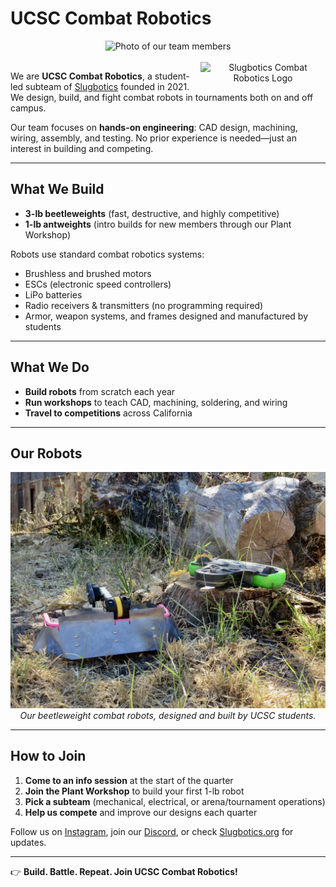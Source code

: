 # UCSC Combat Robotics  

<div align="center">
  <img src="/assets/images/projects/cr/people%20photo%20wide.png" alt="Photo of our team members" width="800"/>
  <br><br>
  <img src="/assets/images/projects/cr/logo.png" alt="Slugbotics Combat Robotics Logo" width="200" align="right"/>
</div>  

We are **UCSC Combat Robotics**, a student-led subteam of [Slugbotics](../index.md) founded in 2021. We design, build, and fight combat robots in tournaments both on and off campus.  

Our team focuses on **hands-on engineering**: CAD design, machining, wiring, assembly, and testing. No prior experience is needed—just an interest in building and competing.  

---

## What We Build  

- **3-lb beetleweights** (fast, destructive, and highly competitive)  
- **1-lb antweights** (intro builds for new members through our Plant Workshop)  

Robots use standard combat robotics systems:  
- Brushless and brushed motors  
- ESCs (electronic speed controllers)  
- LiPo batteries  
- Radio receivers & transmitters (no programming required)  
- Armor, weapon systems, and frames designed and manufactured by students  

---

## What We Do  

- **Build robots** from scratch each year  
- **Run workshops** to teach CAD, machining, soldering, and wiring  
- **Travel to competitions** across California  

---

## Our Robots  

<div align="center">
  <img src="/assets/images/projects/cr/beetleweights.jpg" alt="Photo of our beetleweight robots" width="800"/>
  <br><em>Our beetleweight combat robots, designed and built by UCSC students.</em></br>
</div>  

---

## How to Join  

1. **Come to an info session** at the start of the quarter  
2. **Join the Plant Workshop** to build your first 1-lb robot  
3. **Pick a subteam** (mechanical, electrical, or arena/tournament operations)  
4. **Help us compete** and improve our designs each quarter  

Follow us on [Instagram](https://www.instagram.com/ucsccombatrobotics/), join our [Discord](http://discord.slugbotics.com/), or check [Slugbotics.org](https://slugbotics.com/slugbotics-material/) for updates.  

---

👉 **Build. Battle. Repeat. Join UCSC Combat Robotics!**
